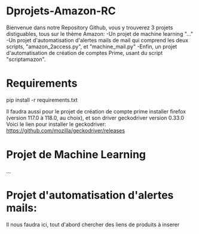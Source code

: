 # Dprojets-Amazon-RC
Bienvenue dans notre Repository Github, vous y trouverez 3 projets distiguables, tous sur le thème Amazon:
-Un projet de machine learning "..."
-Un projet d'automatisation d'alertes mails de mail qui comprend les deux scripts, "amazon_2access.py", et "machine_mail.py"
-Enfin, un projet d'automatisation de création de comptes Prime, usant du script "scriptamazon".


# Requirements
pip install -r requirements.txt





Il faudra aussi pour le projet de création de compte prime installer firefox (version 117.0 à 118.0, au choix), et son driver geckodriver version 0.33.0
Voici le lien pour installer le geckodriver: https://github.com/mozilla/geckodriver/releases

# Projet de Machine Learning
...




# Projet d'automatisation d'alertes mails:

Il nous faudra ici, tout d'abord chercher des liens de produits à inserer 
